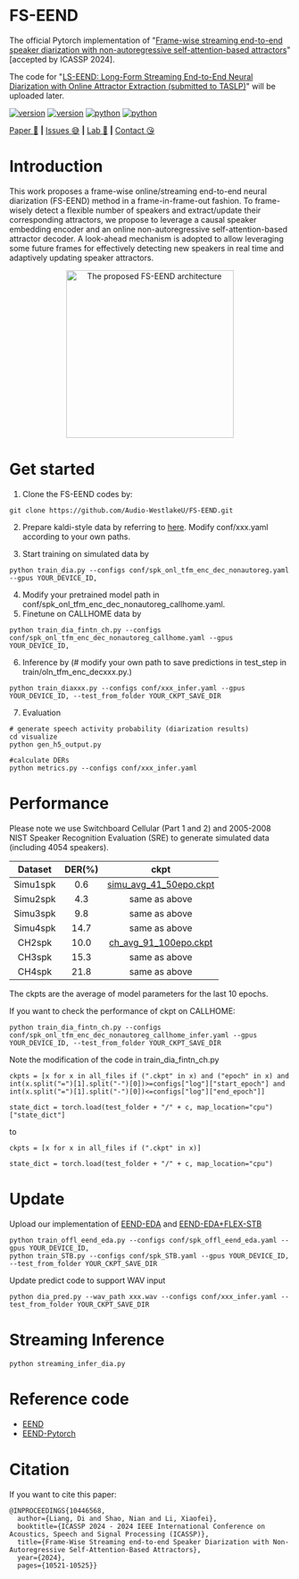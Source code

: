 # FS-EEND

The official Pytorch implementation of "[Frame-wise streaming end-to-end speaker diarization with non-autoregressive self-attention-based attractors](https://arxiv.org/abs/2309.13916)" [accepted by ICASSP 2024].

The code for "[LS-EEND: Long-Form Streaming End-to-End Neural Diarization with Online Attractor Extraction (submitted to TASLP)](https://arxiv.org/abs/2410.06670)" will be uploaded later.



<div>
    </p>
    <a href="https://github.com/Audio-WestlakeU/FS-EEND/"><img src="https://img.shields.io/badge/Platform-linux-lightgrey" alt="version"></a>
    <a href="https://github.com/Audio-WestlakeU/FS-EEND/"><img src="https://img.shields.io/badge/Python-3.9-orange" alt="version"></a>
    <a href="https://github.com/Audio-WestlakeU/FS-EEND/"><img src="https://img.shields.io/badge/PyTorch-1.13-brightgreen" alt="python"></a>
    <a href="https://github.com/Audio-WestlakeU/FS-EEND/"><img src="https://img.shields.io/badge/PyTorchLightning-1.8-yellow" alt="python"></a>
</div>

[Paper :star_struck:](https://arxiv.org/abs/2309.13916) **|** [Issues :sweat_smile:](https://github.com/Audio-WestlakeU/FS-EEND/issues)
 **|** [Lab :hear_no_evil:](https://github.com/Audio-WestlakeU) **|** [Contact :kissing_heart:](liangdi@westlake.edu.cn)

# Introduction

This work proposes a frame-wise online/streaming end-to-end neural diarization (FS-EEND) method in a frame-in-frame-out fashion. To frame-wisely detect a flexible number of speakers and extract/update their corresponding attractors, we propose to leverage a causal speaker embedding encoder and an online non-autoregressive self-attention-based attractor decoder. A look-ahead mechanism is adopted to allow leveraging some future frames for effectively detecting new speakers in real time and adaptively updating speaker attractors.

<div align="center">
<image src="/utlis/arch.png"  width="300" alt="The proposed FS-EEND architecture" />
</div>

# Get started
1. Clone the FS-EEND codes by:

```
git clone https://github.com/Audio-WestlakeU/FS-EEND.git
```

2. Prepare kaldi-style data by referring to [here](https://github.com/hitachi-speech/EEND/blob/master/egs/callhome/v1/run_prepare_shared.sh). Modify conf/xxx.yaml according to your own paths.

3. Start training on simulated data by

```
python train_dia.py --configs conf/spk_onl_tfm_enc_dec_nonautoreg.yaml --gpus YOUR_DEVICE_ID,
```

4. Modify your pretrained model path in conf/spk_onl_tfm_enc_dec_nonautoreg_callhome.yaml.
5. Finetune on CALLHOME data by
```
python train_dia_fintn_ch.py --configs conf/spk_onl_tfm_enc_dec_nonautoreg_callhome.yaml --gpus YOUR_DEVICE_ID,
```
6. Inference by (# modify your own path to save predictions in test_step in train/oln_tfm_enc_decxxx.py.)
```
python train_diaxxx.py --configs conf/xxx_infer.yaml --gpus YOUR_DEVICE_ID, --test_from_folder YOUR_CKPT_SAVE_DIR
```
7. Evaluation
 ```
# generate speech activity probability (diarization results)
cd visualize
python gen_h5_output.py

#calculate DERs
python metrics.py --configs conf/xxx_infer.yaml
```

# Performance
Please note we use Switchboard Cellular (Part 1 and 2) and 2005-2008 NIST Speaker Recognition Evaluation (SRE) to generate simulated data (including 4054 speakers).

| Dataset | DER(%) |ckpt|
| :--------: | :--: | :--: | 
| Simu1spk | 0.6 | [simu_avg_41_50epo.ckpt](https://drive.google.com/file/d/1JYr1zOxsHwQxIk9W4vwxzUfJFtaTQ02q/view?usp=sharing) |
| Simu2spk | 4.3 | same as above |
| Simu3spk | 9.8 | same as above |
| Simu4spk | 14.7 | same as above |
| CH2spk | 10.0 | [ch_avg_91_100epo.ckpt](https://drive.google.com/file/d/1i1Ow9IfPSwBRyRazY8-VX3z4ngDvSwx6/view?usp=sharing) |
| CH3spk | 15.3 | same as above |
| CH4spk | 21.8 | same as above |

The ckpts are the average of model parameters for the last 10 epochs.

If you want to check the performance of ckpt on CALLHOME:
```
python train_dia_fintn_ch.py --configs conf/spk_onl_tfm_enc_dec_nonautoreg_callhome_infer.yaml --gpus YOUR_DEVICE_ID, --test_from_folder YOUR_CKPT_SAVE_DIR
```
Note the modification of the code in train_dia_fintn_ch.py
```
ckpts = [x for x in all_files if (".ckpt" in x) and ("epoch" in x) and int(x.split("=")[1].split("-")[0])>=configs["log"]["start_epoch"] and int(x.split("=")[1].split("-")[0])<=configs["log"]["end_epoch"]]

state_dict = torch.load(test_folder + "/" + c, map_location="cpu")["state_dict"]
```
to
```
ckpts = [x for x in all_files if (".ckpt" in x)]

state_dict = torch.load(test_folder + "/" + c, map_location="cpu")
```

# Update
Upload our implementation of [EEND-EDA](https://arxiv.org/abs/2106.10654) and [EEND-EDA+FLEX-STB](https://arxiv.org/abs/2101.08473)
```
python train_offl_eend_eda.py --configs conf/spk_offl_eend_eda.yaml --gpus YOUR_DEVICE_ID,
python train_STB.py --configs conf/spk_STB.yaml --gpus YOUR_DEVICE_ID, --test_from_folder YOUR_CKPT_SAVE_DIR
```
Update predict code to support WAV input
```
python dia_pred.py --wav_path xxx.wav --configs conf/xxx_infer.yaml --test_from_folder YOUR_CKPT_SAVE_DIR
```

# Streaming Inference
```
python streaming_infer_dia.py
```

# Reference code
- <a href="https://github.com/hitachi-speech/EEND" target="_blank">EEND</a> 
- <a href="https://github.com/Xflick/EEND_PyTorch" target="_blank">EEND-Pytorch</a>

# Citation

If you want to cite this paper:

```
@INPROCEEDINGS{10446568,
  author={Liang, Di and Shao, Nian and Li, Xiaofei},
  booktitle={ICASSP 2024 - 2024 IEEE International Conference on Acoustics, Speech and Signal Processing (ICASSP)}, 
  title={Frame-Wise Streaming end-to-end Speaker Diarization with Non-Autoregressive Self-Attention-Based Attractors}, 
  year={2024},
  pages={10521-10525}}
```
